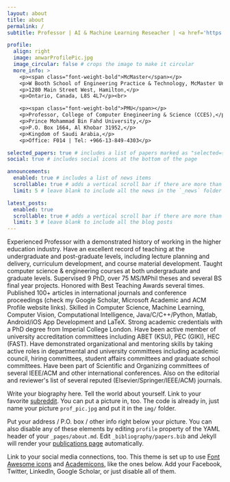 ```yaml
---
layout: about
title: about
permalink: /
subtitle: Professor | AI & Machine Learning Reseacher | <a href='https://www.eng.mcmaster.ca/sept/'>McMaster University</a> | <a href='https://www.pmu.edu.sa'>PMU</a> | 

profile:
  align: right
  image: anwarProfilePic.jpg
  image_circular: false # crops the image to make it circular
  more_info: >
    <p><span class="font-weight-bold">McMaster</span></p>
    <p>W Booth School of Engineering Practice & Technology, McMaster University,</p>
    <p>1280 Main Street West, Hamilton,</p>
    <p>Ontario, Canada, L8S 4L7</p><br>

    <p><span class="font-weight-bold">PMU</span></p>
    <p>Professor, College of Computer Enegineering & Science (CCES),</p>
    <p>Prince Mohammad Bin Fahd University,</p>
    <p>P.O. Box 1664, Al Khobar 31952,</p>
    <p>Kingdom of Saudi Arabia,</p>
    <p>Office: F014 | Tel: +966-13-849-4303</p>

selected_papers: true # includes a list of papers marked as "selected={true}"
social: true # includes social icons at the bottom of the page

announcements:
  enabled: true # includes a list of news items
  scrollable: true # adds a vertical scroll bar if there are more than 3 news items
  limit: 5 # leave blank to include all the news in the `_news` folder

latest_posts:
  enabled: true
  scrollable: true # adds a vertical scroll bar if there are more than 3 new posts items
  limit: 3 # leave blank to include all the blog posts
---
```


Experienced Professor with a demonstrated history of working in the higher education industry. Have an excellent record of teaching at the undergraduate and post-graduate levels, including lecture planning and delivery, curriculum development, and course material development. Taught computer science & engineering courses at both undergraduate and graduate levels. Supervised 9 PhD, over 75 MS/MPhil theses and several BS final year projects. Honored with Best Teaching Awards several times. Published 100+ articles in international journals and conference proceedings (check my Google Scholar, Microsoft Academic and ACM Profile website links). Skilled in Computer Science, Machine Learning, Computer Vision, Computational Intelligence, Java/C/C++/Python, Matlab, Android/iOS App Development and LaTeX. Strong academic credentials with a PhD degree from Imperial College London. Have been active member of university accreditation committees including ABET (KSU), PEC (GIKI), HEC (FAST). Have demonstrated organizational and mentoring skills by taking active roles in departmental and university committees including academic council, hiring committees, student affairs committees and graduate school committees. Have been part of Scientific and Organizing committees of several IEEE/ACM and other international conferences. Also on the editorial and reviewer's list of several reputed (Elsevier/Springer/IEEE/ACM) journals.

Write your biography here. Tell the world about yourself. Link to your favorite [subreddit](http://reddit.com). You can put a picture in, too. The code is already in, just name your picture `prof_pic.jpg` and put it in the `img/` folder.

Put your address / P.O. box / other info right below your picture. You can also disable any of these elements by editing `profile` property of the YAML header of your `_pages/about.md`. Edit `_bibliography/papers.bib` and Jekyll will render your [publications page](/al-folio/publications/) automatically.

Link to your social media connections, too. This theme is set up to use [Font Awesome icons](https://fontawesome.com/) and [Academicons](https://jpswalsh.github.io/academicons/), like the ones below. Add your Facebook, Twitter, LinkedIn, Google Scholar, or just disable all of them.
